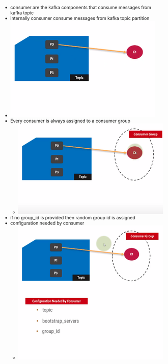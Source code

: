 - consumer are the kafka components that consume messages from kafka topic
- internally consumer consume messages from kafka topic partition
- ![img.png](img.png)
- Every consumer is always assigned to a consumer group
  - ![img_1.png](img_1.png)
- if no group_id is provided then random group id is assigned
- configuration needed by consumer
  - ![img_2.png](img_2.png)